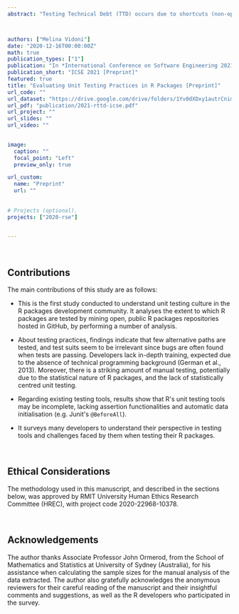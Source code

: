 ```yaml
---
abstract: "Testing Technical Debt (TTD) occurs due to shortcuts (non-optimal decisions) taken about testing; it is the test dimension of technical debt. R is a package-based programming ecosystem that provides an easy way to install third-party code, datasets, tests, documentation and examples. This structure makes it especially vulnerable to TTD because errors present in a package can transitively affect all packages and scripts that depend on it. Thus, TTD can effectively become a threat to the validity of all analysis written in R that rely on potentially faulty code. This two-part study provides the first analysis in this area. First, 177 systematically-selected, open-source R packages were mined and analysed to address quality of testing, testing goals, and identify potential TTD sources. Second, a survey addressed how R package developers perceive testing and face its challenges (response rate of 19.4%). Results show that testing in R packages is of low quality; the most common smells are inadequate and obscure unit testing, improper asserts, inexperienced testers and improper test design. Furthermore, skilled R developers still face challenges such as time constraints, emphasis on development rather than testing, poor tool documentation and a steep learning curve."



authors: ["Melina Vidoni"]
date: "2020-12-16T00:00:00Z"
math: true
publication_types: ["1"]
publication: "In *International Conference on Software Engineering 2021*"
publication_short: "ICSE 2021 [Preprint]"
featured: true
title: "Evaluating Unit Testing Practices in R Packages [Preprint]"
url_code: ""
url_dataset: "https://drive.google.com/drive/folders/1Yv0dXDxy1autrCnimhIuh3Ut0DB52XkI?usp=sharing"
url_pdf: "publication/2021-rttd-icse.pdf"
url_project: ""
url_slides: ""
url_video: ""

 
image:
  caption: ""
  focal_point: "Left"
  preview_only: true

url_custom:
  name: "Preprint"
  url: ""
  
  
# Projects (optional).
projects: ["2020-rse"]
  

---
```





<br />

## Contributions


The main contributions of this study are as follows:

- This is the first study conducted to understand unit testing culture in the R packages development community. It analyses the extent to which R packages are tested by mining open, public R packages repositories hosted in GitHub, by performing a number of analysis.

- About testing practices, findings indicate that few alternative paths are tested, and test suits seem to be irrelevant since bugs are often found when tests are passing. Developers lack in-depth training, expected due to the absence of technical programming background (German et al., 2013). Moreover, there is a striking amount of manual testing, potentially due to the statistical nature of R packages, and the lack of statistically centred unit testing. 

- Regarding existing testing tools, results show that R's unit testing tools may be incomplete, lacking assertion functionalities and automatic data initialisation (e.g. Junit's `@BeforeAll`). 

- It surveys many developers to understand their perspective in testing tools and challenges faced by them when testing their R packages.


<br />


## Ethical Considerations

The methodology used in this manuscript, and described in the sections below, was approved by RMIT University Human Ethics Research Committee (HREC), with project code 2020-22968-10378.


<br />


## Acknowledgements

The author thanks Associate Professor John Ormerod, from the School of Mathematics and Statistics at University of Sydney (Australia),
for his assistance when calculating the sample sizes for the manual analysis of the data extracted. The author also gratefully acknowledges the anonymous reviewers for their careful reading of the manuscript and their insightful comments and suggestions, as well as the R developers who participated in the survey.
